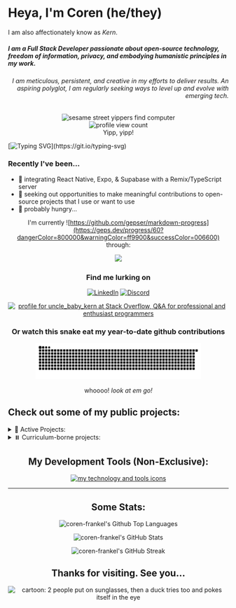 # Heya, I'm Coren (he/they)

<p>I am also affectionately know as <em>Kern</em>.</p>
<h5>
  I am a Full Stack Developer passionate about open-source technology, freedom of information, privacy, and embodying humanistic principles in my work.
</h5>
<h6 align=end>
  I am meticulous, persistent, and creative in my efforts to deliver results.
  An aspiring polyglot, I am regularly seeking ways to level up and evolve with emerging tech.
</h6>
<div align="center">
  <img alt="sesame street yippers find computer" src="https://i.giphy.com/media/GsiBgbwZAsWsg/giphy.webp"/>
  <br/>
  <img src="https://komarev.com/ghpvc/?username=coren-frankel&label=Profile%20View%20Count&color=4CC733&style=plastic" alt="profile view count" />
  <br/>
  <caption>Yipp, yipp!</caption>
</div>

[![Typing SVG](https://readme-typing-svg.demolab.com/?pause=500&color=F70000&width=1000&vCenter=true&lines=Interests:+Film,+Literature,+Art,+Philosophy,+Music,+Puzzles,+Lists...;Genres:+Horror,+Sci-Fi,+Fantasy,+Satire,+Drama,+Mystery,+Suspense...;Games:+puzzle-based,+story-driven,+role-playing,+survival-horror...;Tunes:+Folk,+Punk,+R%26B,+Lo-Fi,+Shoegaze,+Indie,+Hardcore,+Hip-Hop,+Snake+Jazz...;All+work+and+no+play+makes+Kern+a+dull+something,+something.+Yada,+yada,+yada...)](https://git.io/typing-svg)

### Recently I've been...
- 💭 integrating React Native, Expo, & Supabase with a Remix/TypeScript server
- 🔌 seeking out opportunities to make meaningful contributions to open-source projects that I use or want to use
- 🍕 probably hungry...

<div align=center>
  
I'm currently ![https://github.com/gepser/markdown-progress](https://geps.dev/progress/60?dangerColor=800000&warningColor=ff9900&successColor=006600) through:
  
  <a href="https://share.libbyapp.com/title/2147929">
    <img src="https://img2.od-cdn.com/ImageType-100/0293-1/{7C0D2717-29A7-4DCF-96F8-B42C2B8026BA}IMG100.JPG" width="250px"/>
  </a>
  
</div>


<div align="center">
  
### Find me lurking on
  
[![LinkedIn](https://img.shields.io/badge/LinkedIn-0A66C2.svg?style=plastic&logo=linkedin)](https://linkedin.com/in/coren-frankel)
[![Discord](https://img.shields.io/badge/Discord-black?style=plastic&logo=discord&logoColor=white&labelColor=5865F2)](https://discordapp.com/users/uncle_baby_kern#8432)

<a href="https://stackoverflow.com/users/19356052/uncle-baby-kern"><img src="https://stackoverflow.com/users/flair/19356052.png?theme=hotdog" width="208" height="58" alt="profile for uncle_baby_kern at Stack Overflow, Q&amp;A for professional and enthusiast programmers" title="profile for uncle_baby_kern at Stack Overflow, Q&amp;A for professional and enthusiast programmers"></a>
</div>


<div align=center>
  
### Or watch this snake eat my year-to-date github contributions
  <picture>
  <source media="(prefers-color-scheme: light)" srcset="https://raw.githubusercontent.com/coren-frankel/coren-frankel/output/github-contribution-grid-snake.svg">
  <source media="(prefers-color-scheme: dark)" srcset="https://raw.githubusercontent.com/coren-frankel/coren-frankel/output/github-contribution-grid-snake-dark.svg">
  <img src="https://raw.githubusercontent.com/coren-frankel/coren-frankel/output/github-contribution-grid-snake-dark.svg" alt="snake eating my contributions, dang it!" width="75%" title="hungry snake">
</picture>
    <p>whoooo! <em>look at em go!</em></p>
</div>

## Check out some of my public projects:

<details>
  <summary>🦫 Active Projects:</summary>

  + 📦 [*culinary-unit-abbreviation*](https://www.npmjs.com/package/culinary-unit-abbreviation) - lightweight and tested npm library that converts culinary unit strings into their corresponding abbreviations
    - TypeScript/Jest/npm
    - [*repository*](https://github.com/coren-frankel/culinary-unit-abbreviation)
  + 📝 [*WebDev Flashcards*](https://webdev-flashcards.vercel.app/) - An open-source Web Developer study tool deployed on Vercel
    - JavaScript Full Stack (Node.js, React, Express, MongoDB)
    - [*repository*](https://github.com/m-smith15/webdev_flashcards)
  + 🕹️ [*NinjaSweeper*](https://coren-frankel.github.io/NinjaSweeper/) - Minesweeper clone hosted with GitHub Pages
    - Vanilla JavaScript/CSS/HTML
    - [*repository*](https://github.com/coren-frankel/NinjaSweeper)
  
</details>
<details>
  <summary>⏸️ Curriculum-borne projects:</summary>
  
  + 🍔 *GetYum* - A User-driven & spoonacular-fueled Recipe-to-Grocery List app with Spotify Web player integration
    - Java/Spring/MySQL/React
    - [*GetYum Repo*](https://github.com/richzarate1997/recipe_routers#readme) 
  + 📈 VolatilitySurf - Stock Options Volatility Surface Trading Tool 
    - Java/Spring/MySQL
    - [VolatilitySurf Repo](https://github.com/coren-frankel/VolatilitySurf)
  + 🤧 *LookAchoo* - Geolocal Sneeze Context App
    - JavaScript/MERN stack (MongoDB, Express, React, Node) 
    - [*LookAchoo Repo*](https://github.com/coren-frankel/LookAchoo")
  + 🍳 *piqr* - Random Recipe CRUD App
    - Python/Flask/MySQL
    - [*piqr Repo*](https://github.com/coren-frankel/meal_picker)
  
</details>


<div align=center>

## My Development Tools (Non-Exclusive):
  
  <a href="https://github.com/LelouchFR/skill-icons">
    <img alt="my technology and tools icons" src="https://go-skill-icons.vercel.app/api/icons?i=html,css,md,js,ts,py,java,yaml,react,remix,flask,spring,pnpm,maven,prisma,graphql,vscode,idea,androidstudio,xcode,postman,figma,jest,regex,tailwind,bootstrap,materialui,nodejs,vite,sqlite,mysql,firebase,supabase,mongodb,digitalocean,shopify,docker,vercel,gcp,githubactions&perline=8&theme=dark" />
  </a>
</div>
<hr/>


<div align="center">

## Some Stats:
  
  <img alt="coren-frankel's Github Top Languages" src="https://github-readme-stats.coren-frankel.vercel.app/api/top-langs/?username=coren-frankel&layout=compact&theme=blue-green&show_icons=true&langs_count=6&count-private=true" />
</div>
<p align="center">  
  <img alt="coren-frankel's GitHub Stats" src="https://github-readme-stats.coren-frankel.vercel.app/api?username=coren-frankel&theme=radical&show_icons=true" />
</p>
<p align="center">
  <img src="https://github-readme-streak-stats-pi-sable.vercel.app/?user=coren-frankel&theme=ambient-gradient&exclude_days=Sun%2CSat" alt="coren-frankel's GitHub Streak" />
</p>

<div align=center>
  
  ## Thanks for visiting. See you...
  
  <img src="https://i.giphy.com/media/GHeV8BGjJAAWk/giphy.webp" alt=" cartoon: 2 people put on sunglasses, then a duck tries too and pokes itself in the eye" />
</div>
